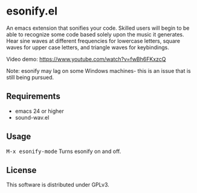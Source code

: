 # esonify.el
An emacs extension that sonifies your code. Skilled users will begin to be able to recognize some code based solely upon the music it generates. Hear sine waves at different frequencies for lowercase letters, square waves for upper case letters, and triangle waves for keybindings.

Video demo: <https://www.youtube.com/watch?v=fwBh6FKxzcQ>

Note: esonify may lag on some Windows machines- this is an issue that is still being pursued.

## Requirements
- emacs 24 or higher
- sound-wav.el

## Usage
<kbd>M-x esonify-mode</kbd>
Turns esonify on and off.

## License

This software is distributed under GPLv3.
